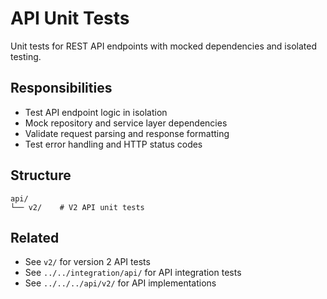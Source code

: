 # API Unit Tests

Unit tests for REST API endpoints with mocked dependencies and isolated testing.

## Responsibilities

- Test API endpoint logic in isolation
- Mock repository and service layer dependencies
- Validate request parsing and response formatting
- Test error handling and HTTP status codes

## Structure

```
api/
└── v2/    # V2 API unit tests
```

## Related

- See `v2/` for version 2 API tests
- See `../../integration/api/` for API integration tests
- See `../../../api/v2/` for API implementations
